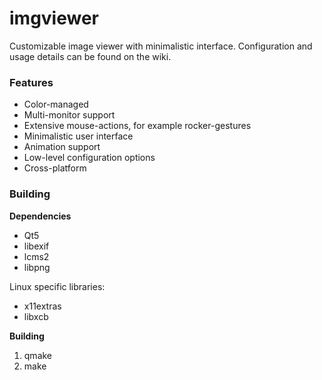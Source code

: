 imgviewer
=========

Customizable image viewer with minimalistic interface. Configuration and usage details can be found on the wiki.

### Features
- Color-managed
- Multi-monitor support
- Extensive mouse-actions, for example rocker-gestures
- Minimalistic user interface
- Animation support
- Low-level configuration options
- Cross-platform

### Building

**Dependencies**

- Qt5
- libexif
- lcms2
- libpng

Linux specific libraries:

- x11extras
- libxcb

**Building**

1. qmake
2. make